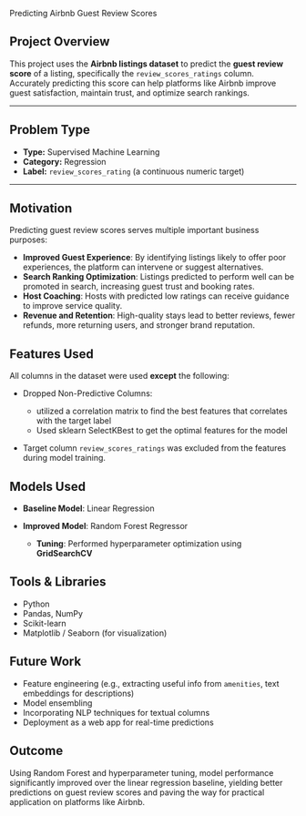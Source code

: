  Predicting Airbnb Guest Review Scores

## Project Overview

This project uses the **Airbnb listings dataset** to predict the **guest review score** of a listing, specifically the `review_scores_ratings` column. Accurately predicting this score can help platforms like Airbnb improve guest satisfaction, maintain trust, and optimize search rankings.

---

##  Problem Type

* **Type:** Supervised Machine Learning
* **Category:** Regression
* **Label:** `review_scores_rating` (a continuous numeric target)

---

##  Motivation

Predicting guest review scores serves multiple important business purposes:

* **Improved Guest Experience**: By identifying listings likely to offer poor experiences, the platform can intervene or suggest alternatives.
* **Search Ranking Optimization**: Listings predicted to perform well can be promoted in search, increasing guest trust and booking rates.
* **Host Coaching**: Hosts with predicted low ratings can receive guidance to improve service quality.
* **Revenue and Retention**: High-quality stays lead to better reviews, fewer refunds, more returning users, and stronger brand reputation.

##  Features Used

All columns in the dataset were used **except** the following:

* Dropped  Non-Predictive Columns:

  * utilized a correlation matrix to find the best features that correlates with the target label
  * Used sklearn SelectKBest to get the optimal features for the model
* Target column `review_scores_ratings` was excluded from the features during model training.


##  Models Used

* **Baseline Model**: Linear Regression
* **Improved Model**: Random Forest Regressor

  * **Tuning**: Performed hyperparameter optimization using **GridSearchCV**

##  Tools & Libraries

* Python
* Pandas, NumPy
* Scikit-learn
* Matplotlib / Seaborn (for visualization)


##  Future Work

* Feature engineering (e.g., extracting useful info from `amenities`, text embeddings for descriptions)
* Model ensembling
* Incorporating NLP techniques for textual columns
* Deployment as a web app for real-time predictions


##  Outcome

Using Random Forest and hyperparameter tuning, model performance significantly improved over the linear regression baseline, yielding better predictions on guest review scores and paving the way for practical application on platforms like Airbnb.

